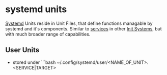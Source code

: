 # systemd units  
  
[Systemd](https://github.com/disc0ninja/zet/search?q=systemd) Units reside in Unit Files, that define functions managable
by systemd and it's components. Similar to [services](https://github.com/disc0ninja/zet/search?q=services) in other [Init Systems](https://github.com/disc0ninja/zet/search?q=init),
but with much broader range of capabilities.
  
## User Units  
  
* stored under ```bash
~/.config/systemd/user/<NAME_OF_UNIT>.<SERVICE|TARGET>
```  

